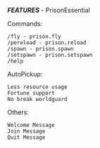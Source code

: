
___FEATURES___  - PrisonEssential

Commands:

    /fly - prison.fly
    /pereload - prison.reload
    /spawn - prison.spawn
    /setspawn - prison.setspawn
    /help

AutoPickup:

    Less resource usage
    Fortune support
    No break worldguard

Others:

    Welcome Message
    Join Message
    Quit Message
